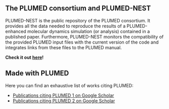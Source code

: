 The PLUMED consortium and PLUMED-NEST
-----------------------------

PLUMED-NEST is the public repository of the PLUMED consortium. It provides all the data needed to reproduce the results of a PLUMED-enhanced molecular dynamics simulation (or analysis) contained in a published paper. Furthermore, PLUMED-NEST monitors the compatibility of the provided PLUMED input files with the current version of the code and integrates links from these files to the PLUMED manual.

**Check it out [here](http://www.plumed-nest.org)!**


Made with PLUMED
-----------------------------

Here you can find an exhaustive list of works citing PLUMED:

* [Publications citing PLUMED 1 on Google Scholar](http://goo.gl/iASDth)
* [Publications citing PLUMED 2 on Google Scholar](http://goo.gl/Sn4Mn9)
